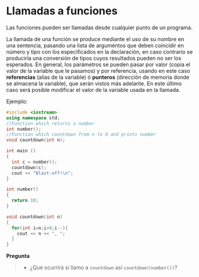 # Llamadas a funciones

Las funciones pueden ser llamadas desde cualquier punto de un programa.

La llamada de una función se produce mediante el uso de su nombre en una sentencia, pasando una lista de argumentos que deben coincidir en número y tipo con los especificados en la declaración, en caso contrario se produciría una conversión de tipos cuyos resultados pueden no ser los esperados. En general, los parámetros se pueden pasar por valor (copia el valor de la variable que le pasamos) y por referencia, usando en este caso **referencias** (alias de la variable) ó **punteros** (dirección de memoria donde se almacena la variable), que serán vistos más adelante. En este último caso será posible modificar el valor de la variable usada en la llamada.

Ejemplo:
```cpp
#include <iostream>
using namespace std;
//Function which returns a number
int number(); 
//Function which countdown from n to 0 and prints number
void countdown(int n);

int main ()
{
  int c = number();
  countdown(c);
  cout << "Blast-off!\n";
}

int number()
{
  return 10;
}

void countdown(int n)
{
  for(int i=n;i>0;i--){
    cout << n << ", ";
  }
}
```

**Pregunta**
>- ¿Qué ocurrirá si llamo a `countdown` así `countdown(number())`? 
